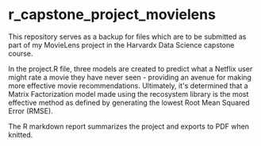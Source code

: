 # r_capstone_project_movielens

This repository serves as a backup for files which are to be submitted as part of my MovieLens project in the Harvardx Data Science capstone course.

In the project.R file, three models are created to predict what a Netflix user might rate a movie they have never seen - providing an avenue for making more effective movie recommendations.  Ultimately, it's determined that a Matrix Factorization model made using the recosystem library is the most effective method as defined by generating the lowest Root Mean Squared Error (RMSE).

The R markdown report summarizes the project and exports to PDF when knitted.

